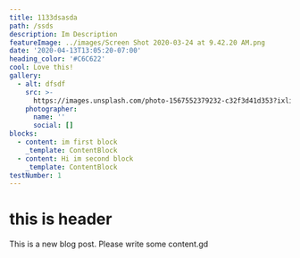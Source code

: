 ```yaml
---
title: 1133dsasda
path: /ssds
description: Im Description
featureImage: ../images/Screen Shot 2020-03-24 at 9.42.20 AM.png
date: '2020-04-13T13:05:20-07:00'
heading_color: '#C6C622'
cool: Love this!
gallery:
  - alt: dfsdf
    src: >-
      https://images.unsplash.com/photo-1567552379232-c32f3d41d353?ixlib=rb-1.2.1&ixid=eyJhcHBfaWQiOjEyMDd9&auto=format&fit=crop&w=1350&q=80
    photographer:
      name: ''
      social: []
blocks:
  - content: im first block
    _template: ContentBlock
  - content: Hi im second block
    _template: ContentBlock
testNumber: 1
---
```

# this is header

This is a new blog post. Please write some content.gd